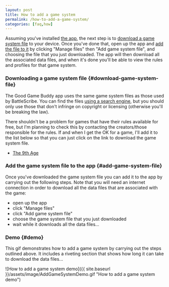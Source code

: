 ```yaml
---
layout: post
title: How to add a game system
permalink: /how-to-add-a-game-system/
categories: [faq,how]
---
```


Assuming you've installed [the app](/download-it), the next step is to [download a game system file](/how-to-add-a-game-system/#download-game-system-file) to your device. Once you've done that, open up the app and [add the file to it](/how-to-add-a-game-system/#add-game-system-file) by clicking "Manage files" then "Add game system file", and choosing the file that you just downloaded. The app will then download all the associated data files, and when it's done you'll be able to view the rules and profiles for that game system.

### Downloading a game system file {#download-game-system-file}
The Good Game Buddy app uses the same game system files as those used by BattleScribe. You can find the files [using a search engine](https://duckduckgo.com/?q=battlescribe+data+files), but you should only use those that don't infringe on copyright or licensing (otherwise you'll be breaking the law).

There shouldn't be a problem for games that have their rules available for free, but I'm planning to check this by contacting the creators/those responsible for the rules.
If and when I get the OK for a game, I'll add it to the list below so that you can just click on the link to download the game system file.

 - [The 9th Age](https://github.com/goodgamebuddy/The-9th-Age/blob/master/GGB_Files/the9thage.ggb?raw=true)

### Add the game system file to the app {#add-game-system-file}
Once you've downloaded the game system file you can add it to the app by carrying out the following steps. Note that you will need an internet connection in order to download all the data files that are associated with the game:

- open up the app
- click "Manage files"
- click "Add game system file"
- choose the game system file that you just downloaded
- wait while it downloads all the data files...

### Demo {#demo}
This gif demonstrates how to add a game system by carrying out the steps outlined above. It includes a riveting section that shows how long it can take to download the data files...

![How to add a game system demo]({{ site.baseurl }}/assets/image/AddGameSystemDemo.gif "How to add a game system demo")

